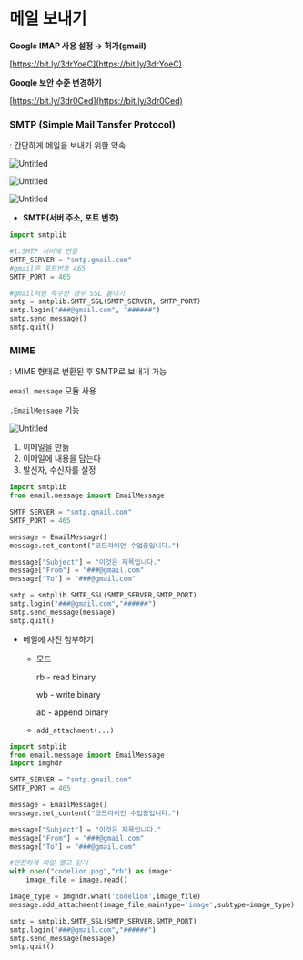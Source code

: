# 메일 보내기

**Google IMAP 사용 설정 → 허가(gmail)**

[https://bit.ly/3drYoeC](https://bit.ly/3drYoeC)

**Google 보안 수준 변경하기**

[https://bit.ly/3dr0Ced](https://bit.ly/3dr0Ced)

### SMTP (Simple Mail Tansfer Protocol)

: 간단하게 메일을 보내기 위한 약속

![Untitled](https://s3-us-west-2.amazonaws.com/secure.notion-static.com/e182fd8d-2a4d-47ba-b4cc-029e3bb9f616/Untitled.png)

![Untitled](https://s3-us-west-2.amazonaws.com/secure.notion-static.com/e2256bc4-f87c-4e26-95c2-caa33bef3928/Untitled.png)

![Untitled](https://s3-us-west-2.amazonaws.com/secure.notion-static.com/473aab97-b684-45e5-abbd-19cc0ede8951/Untitled.png)

- **SMTP(서버 주소, 포트 번호)**

```python
import smtplib

#1.SMTP 서버에 연결
SMTP_SERVER = "smtp.gmail.com"
#gmail은 포트번호 465
SMTP_PORT = 465

#gmail처럼 특수한 경우 SSL 붙이기
smtp = smtplib.SMTP_SSL(SMTP_SERVER, SMTP_PORT)
smtp.login("###@gmail.com", "######")
smtp.send_message()
smtp.quit()
```

### MIME

: MIME 형태로 변환된 후 SMTP로 보내기 가능

`email.message` 모듈 사용

`.EmailMessage` 기능

![Untitled](https://s3-us-west-2.amazonaws.com/secure.notion-static.com/29175e24-f5da-4c78-a826-a25f16e7c245/Untitled.png)

1. 이메일을 만듦
2. 이메일에 내용을 담는다
3. 발신자, 수신자를 설정

```python
import smtplib
from email.message import EmailMessage

SMTP_SERVER = "smtp.gmail.com"
SMTP_PORT = 465

message = EmailMessage()
message.set_content("코드라이언 수업중입니다.")

message["Subject"] = "이것은 제목입니다."
message["From"] = "###@gmail.com"
message["To"] = "###@gmail.com"

smtp = smtplib.SMTP_SSL(SMTP_SERVER,SMTP_PORT)
smtp.login("###@gmail.com","######")
smtp.send_message(message)
smtp.quit()
```

- 메일에 사진 첨부하기
    - 모드
        
        rb - read binary 
        
        wb - write binary
        
        ab - append binary
        
    - `add_attachment(...)`

```python
import smtplib
from email.message import EmailMessage
import imghdr

SMTP_SERVER = "smtp.gmail.com"
SMTP_PORT = 465

message = EmailMessage()
message.set_content("코드라이언 수업중입니다.")

message["Subject"] = "이것은 제목입니다."
message["From"] = "###@gmail.com"
message["To"] = "###@gmail.com"

#안전하게 파일 열고 닫기
with open("codelion.png","rb") as image:
    image_file = image.read()

image_type = imghdr.what('codelion',image_file)
message.add_attachment(image_file,maintype='image',subtype=image_type)

smtp = smtplib.SMTP_SSL(SMTP_SERVER,SMTP_PORT)
smtp.login("###@gmail.com","######")
smtp.send_message(message)
smtp.quit()
```
